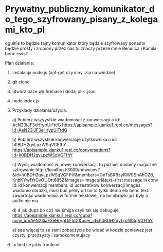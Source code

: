 # Prywatny_publiczny_komunikator_do_tego_szyfrowany_pisany_z_kolegami_kto_pl
ogulnie to będzie fajny komunikator który będzie szyfrowany ponadto będzie prosty i zrobiony przez nas to znaczy przeze mnie Bemulca i Kamila benc esss?

Plan działania:
1. Instalacja node.js (apt-get czy inny .zip na windzie)
2. git clone
3. utwórz baze we firebase i dodaj plik .json
4. node index.js
5. Przykłady działania/użycia:
   
   a)  Pobierz wszyystkie wiadomości z konwersacji o id: AeN23iJF3eHrypUiFtdG
    https://apisample.kjanku1.repl.co/messages?id=AeN23iJF3eHrypUiFtdG
    
   b) Pobierz wszystkie konwersacje użytkownika o id: h0BDH2qvLpzWSqVGFfhY
    https://apisample.kjanku1.repl.co/conversations?id=h0BDH2qvLpzWSqVGFfhY
    
   c)  Wyślij wiadomość w nowej konwersacji:
    tu później dodamy magiczne szfrowanie
    http://localhost:3000/newconv?&id=h0BDH2qvLpzWSqVGFfhY&members=GdTsBR9zyIRW9ShAhOZB, KnbKYwfYrGvOUOrt8B5Z&images=imageurl&text=first message in conv
    id: id konwersacji
    members: id uczestników konwersacji
    images: wiadomo obrazki, musi buć pełny url bo to tylko demo elo benc
    text: zawartość wiadomości w formie tekstowej, no bo obrazki juz były a audio nie ma
   
   d) d jak dupa bo coś nie śmiga czyli tak się debuguje
    https://apisample.kjanku1.repl.co/dupa?conv_id=AeN23iJF3eHrypUiFtdG&user_id=h0BDH2qvLpzWSqVGFfhY
   
   e) eee więcej to se sami zobaczycie bo widać w kodzie ponieważ jest czysty, przejrzysty i samokomentujacy
    
6. tu bedzie jakis frontend 